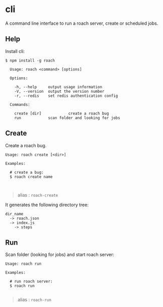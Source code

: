 # cli

  A command line interface to run a roach server, create or scheduled jobs.

## Help

Install cli:

    $ npm install -g roach


```
  Usage: roach <command> [options]

  Options:

    -h, --help     output usage information
    -V, --version  output the version number
    -r, --redis    set redis authentication config

  Commands:

    create [dir]            create a roach bug
    run            scan folder and looking for jobs
```

## Create

 Create a roach bug.

```
Usage: roach create [<dir>]

Examples:

  # create a bug:
  $ roach create name

  
```

 > alias : `roach-create`


  It generates the following directory tree:

```
dir_name
  -> roach.json
  -> index.js
    -> steps
```

## Run

 Scan folder (looking for jobs) and start roach server:

```
Usage: roach run

Examples:

  # run roach server:
  $ roach run
  
```

 > alias : `roach-run`
